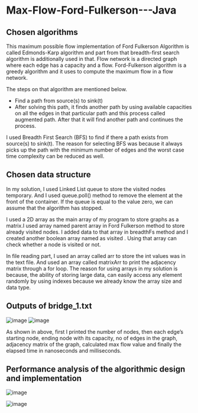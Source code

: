 # Max-Flow-Ford-Fulkerson---Java

## Chosen algorithms
This maximum possible flow implementation of Ford Fulkerson Algorithm is called Edmonds-Karp algorithm and part from that breadth-first search algorithm is additionally used in that. 
Flow network is a directed graph where each edge has a capacity and a flow. Ford-Fulkerson algorithm is a greedy algorithm and it uses to compute the maximum flow in a flow network.

The steps on that algorithm are mentioned below.
* Find a path from source(s) to sink(t)
* After solving this path, it finds another path by using available capacities on all the edges in that particular path and this process called augmented path. After that it will find another path and continues the process.

I used Breadth First Search (BFS) to find if there a path exists from source(s) to sink(t). The reason for selecting BFS was because it always picks up the path with the minimum number of edges and the worst case time complexity can be reduced as well. 

## Chosen data structure
In my solution, I used Linked List queue to store the visited nodes temporary. And I used queue.poll() method to remove the element at the front of the container. If the queue is equal to the value zero, we can assume that the algorithm has stopped.

I used a 2D array as the main array of my program to store graphs as a matrix.I  used array named parent array in Ford Fulkerson method to store already visited nodes. I added data to that array in breadthFs method and I created another boolean array named as visited . Using that array can check whether a node is visited or not.

In file reading part, I used an array called arr to store the int values was in the text file. And used an array called matrixArr to print the adjacency matrix through a for loop. The reason for using arrays in my solution is because, the ability of storing large data, can easily access any element randomly by using indexes because we already know the array size and data type. 

## Outputs of bridge_1.txt
![image](https://user-images.githubusercontent.com/66233975/119770132-6bc22b80-bed9-11eb-8db6-afcca8c31232.png)
![image](https://user-images.githubusercontent.com/66233975/119770143-71b80c80-bed9-11eb-8f09-447dabe31e27.png)

As shown in above, first I printed the number of nodes, then each edge’s starting node, ending node with its capacity, no of edges in the graph, adjacency matrix of the graph, calculated max flow value and finally the elapsed time in nanoseconds and milliseconds.

## Performance analysis of the algorithmic design and implementation
![image](https://user-images.githubusercontent.com/66233975/119770374-c065a680-bed9-11eb-9d4e-b5a4c0be7180.png)

![image](https://user-images.githubusercontent.com/66233975/119770524-edb25480-bed9-11eb-9c9f-ca16b5796bb4.png)

